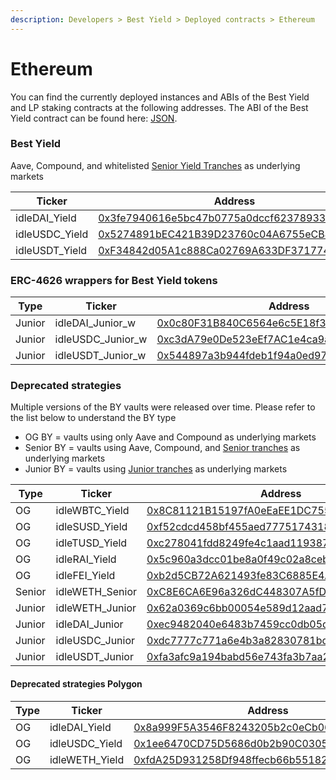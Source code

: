 ```yaml
---
description: Developers > Best Yield > Deployed contracts > Ethereum
---
```


# Ethereum

You can find the currently deployed instances and ABIs of the Best Yield and LP staking contracts at the following addresses. The ABI of the Best Yield contract can be found here: [JSON](https://github.com/Idle-Labs/idle-contracts/tree/develop/abi).

### **Best Yield**

Aave, Compound, and whitelisted [Senior Yield Tranches](../../yield-tranches/deployed-contracts/ethereum.md) as underlying markets

<table><thead><tr><th width="205">Ticker</th><th>Address</th></tr></thead><tbody><tr><td>idleDAI_Yield</td><td><a href="https://etherscan.io/address/0x3fe7940616e5bc47b0775a0dccf6237893353bb4">0x3fe7940616e5bc47b0775a0dccf6237893353bb4</a></td></tr><tr><td>idleUSDC_Yield</td><td><a href="http://etherscan.io/address/0x5274891bEC421B39D23760c04A6755eCB444797C">0x5274891bEC421B39D23760c04A6755eCB444797C</a></td></tr><tr><td>idleUSDT_Yield</td><td><a href="http://etherscan.io/address/0xF34842d05A1c888Ca02769A633DF37177415C2f8">0xF34842d05A1c888Ca02769A633DF37177415C2f8</a></td></tr></tbody></table>

### ERC-4626 wrappers for Best Yield tokens

<table><thead><tr><th width="120">Type</th><th width="184">Ticker</th><th>Address</th></tr></thead><tbody><tr><td>Junior</td><td>idleDAI_Junior_w</td><td><a href="https://etherscan.io/address/0x0c80F31B840C6564e6c5E18f386FaD96b63514cA">0x0c80F31B840C6564e6c5E18f386FaD96b63514cA</a></td></tr><tr><td>Junior</td><td>idleUSDC_Junior_w</td><td><a href="https://etherscan.io/address/0xc3dA79e0De523eEf7AC1e4ca9aBFE3aAc9973133">0xc3dA79e0De523eEf7AC1e4ca9aBFE3aAc9973133</a></td></tr><tr><td>Junior</td><td>idleUSDT_Junior_w</td><td><a href="https://etherscan.io/address/0x544897a3b944fdeb1f94a0ed973ea31a80ae18e1">0x544897a3b944fdeb1f94a0ed973ea31a80ae18e1</a></td></tr></tbody></table>

### **Deprecated strategies**

Multiple versions of the BY vaults were released over time. Please refer to the list below to understand the BY type

* OG BY = vaults using only Aave and Compound as underlying markets
* Senior BY = vaults using Aave, Compound, and [Senior tranches](../../yield-tranches/deployed-contracts/ethereum.md) as underlying markets
* Junior BY = vaults using [Junior tranches](../../yield-tranches/deployed-contracts/ethereum.md) as underlying markets

<table><thead><tr><th width="137">Type</th><th width="163">Ticker</th><th>Address</th></tr></thead><tbody><tr><td>OG</td><td>idleWBTC_Yield</td><td><a href="http://etherscan.io/address/0x8C81121B15197fA0eEaEE1DC75533419DcfD3151">0x8C81121B15197fA0eEaEE1DC75533419DcfD3151</a></td></tr><tr><td>OG</td><td>idleSUSD_Yield</td><td><a href="https://etherscan.io/address/0xf52cdcd458bf455aed77751743180ec4a595fd3f">0xf52cdcd458bf455aed77751743180ec4a595fd3f</a></td></tr><tr><td>OG</td><td>idleTUSD_Yield</td><td><a href="https://etherscan.io/address/0xc278041fdd8249fe4c1aad1193876857eea3d68c">0xc278041fdd8249fe4c1aad1193876857eea3d68c</a></td></tr><tr><td>OG</td><td>idleRAI_Yield</td><td><a href="https://etherscan.io/address/0x5c960a3dcc01be8a0f49c02a8cebcacf5d07fabe">0x5c960a3dcc01be8a0f49c02a8cebcacf5d07fabe</a></td></tr><tr><td>OG</td><td>idleFEI_Yield</td><td><a href="https://etherscan.io/address/0xb2d5CB72A621493fe83C6885E4A776279be595bC">0xb2d5CB72A621493fe83C6885E4A776279be595bC</a></td></tr><tr><td>Senior</td><td>idleWETH_Senior</td><td><a href="https://etherscan.io/address/0xc8e6ca6e96a326dc448307a5fde90a0b21fd7f80">0xC8E6CA6E96a326dC448307A5fDE90a0b21fd7f80</a></td></tr><tr><td>Junior</td><td>idleWETH_Junior</td><td><a href="https://etherscan.io/address/0x62a0369c6bb00054e589d12aad7ad81ed789514b">0x62a0369c6bb00054e589d12aad7ad81ed789514b</a></td></tr><tr><td>Junior</td><td>idleDAI_Junior</td><td><a href="https://etherscan.io/address/0xec9482040e6483b7459cc0db05d51dfa3d3068e1">0xec9482040e6483b7459cc0db05d51dfa3d3068e1</a></td></tr><tr><td>Junior</td><td>idleUSDC_Junior</td><td><a href="https://etherscan.io/address/0xdc7777c771a6e4b3a82830781bdde4dbc78f320e">0xdc7777c771a6e4b3a82830781bdde4dbc78f320e</a></td></tr><tr><td>Junior</td><td>idleUSDT_Junior</td><td><a href="https://etherscan.io/address/0xfa3afc9a194babd56e743fa3b7aa2ccbed3eaaad">0xfa3afc9a194babd56e743fa3b7aa2ccbed3eaaad</a></td></tr></tbody></table>

#### Deprecated strategies Polygon

<table><thead><tr><th width="137.33333333333331">Type</th><th width="159">Ticker</th><th>Address</th></tr></thead><tbody><tr><td>OG</td><td>idleDAI_Yield</td><td><a href="https://polygonscan.com/address/0x8a999F5A3546F8243205b2c0eCb0627cC10003ab">0x8a999F5A3546F8243205b2c0eCb0627cC10003ab</a></td></tr><tr><td>OG</td><td>idleUSDC_Yield</td><td><a href="https://polygonscan.com/address/0x1ee6470CD75D5686d0b2b90C0305Fa46fb0C89A1">0x1ee6470CD75D5686d0b2b90C0305Fa46fb0C89A1</a></td></tr><tr><td>OG</td><td>idleWETH_Yield</td><td><a href="https://polygonscan.com/address/0xfdA25D931258Df948ffecb66b5518299Df6527C4">0xfdA25D931258Df948ffecb66b5518299Df6527C4</a></td></tr></tbody></table>
